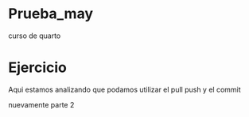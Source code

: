 # Prueba_may
curso de quarto

# Ejercicio 
Aqui estamos analizando que podamos utilizar el pull push y el commit 

nuevamente parte 2 
